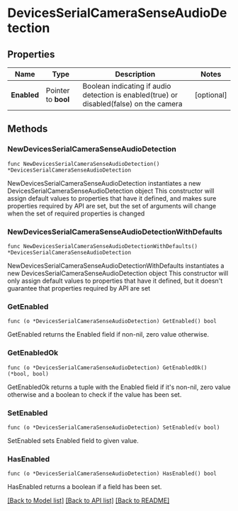 # DevicesSerialCameraSenseAudioDetection

## Properties

Name | Type | Description | Notes
------------ | ------------- | ------------- | -------------
**Enabled** | Pointer to **bool** | Boolean indicating if audio detection is enabled(true) or disabled(false) on the camera | [optional] 

## Methods

### NewDevicesSerialCameraSenseAudioDetection

`func NewDevicesSerialCameraSenseAudioDetection() *DevicesSerialCameraSenseAudioDetection`

NewDevicesSerialCameraSenseAudioDetection instantiates a new DevicesSerialCameraSenseAudioDetection object
This constructor will assign default values to properties that have it defined,
and makes sure properties required by API are set, but the set of arguments
will change when the set of required properties is changed

### NewDevicesSerialCameraSenseAudioDetectionWithDefaults

`func NewDevicesSerialCameraSenseAudioDetectionWithDefaults() *DevicesSerialCameraSenseAudioDetection`

NewDevicesSerialCameraSenseAudioDetectionWithDefaults instantiates a new DevicesSerialCameraSenseAudioDetection object
This constructor will only assign default values to properties that have it defined,
but it doesn't guarantee that properties required by API are set

### GetEnabled

`func (o *DevicesSerialCameraSenseAudioDetection) GetEnabled() bool`

GetEnabled returns the Enabled field if non-nil, zero value otherwise.

### GetEnabledOk

`func (o *DevicesSerialCameraSenseAudioDetection) GetEnabledOk() (*bool, bool)`

GetEnabledOk returns a tuple with the Enabled field if it's non-nil, zero value otherwise
and a boolean to check if the value has been set.

### SetEnabled

`func (o *DevicesSerialCameraSenseAudioDetection) SetEnabled(v bool)`

SetEnabled sets Enabled field to given value.

### HasEnabled

`func (o *DevicesSerialCameraSenseAudioDetection) HasEnabled() bool`

HasEnabled returns a boolean if a field has been set.


[[Back to Model list]](../README.md#documentation-for-models) [[Back to API list]](../README.md#documentation-for-api-endpoints) [[Back to README]](../README.md)


